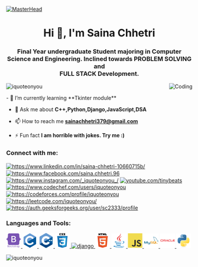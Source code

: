 [![MasterHead](https://tenor.com/bFCnx.gif)](https://rishavchanda.io)
<h1 align="center">Hi 👋, I'm Saina Chhetri</h1>
<h3 align="center">Final Year undergraduate Student majoring in Computer Science and Engineering. Inclined towards PROBLEM SOLVING and<br> FULL STACK Development.</h3>

<img align="right" alt="Coding" src="https://tenor.com/bQ1xU.gif">

<p align="left"> <img src="https://komarev.com/ghpvc/?username=iquoteonyou&label=Profile%20views&color=0e75b6&style=flat" alt="iquoteonyou" /> </p>
- 🌱 I’m currently learning **Tkinter module**

- 💬 Ask me about **C++,Python,Django,JavaScript,DSA**

- 📫 How to reach me **sainachhetri379@gmail.com**

- ⚡ Fun fact **I am horrible with jokes. Try me :)**
<h3 align="left">Connect with me:</h3>
<p align="left">
<a href="https://linkedin.com/in/https://www.linkedin.com/in/saina-chhetri-10660715b/" target="blank"><img align="center" src="https://raw.githubusercontent.com/rahuldkjain/github-profile-readme-generator/master/src/images/icons/Social/linked-in-alt.svg" alt="https://www.linkedin.com/in/saina-chhetri-10660715b/" height="30" width="40" /></a>
<a href="https://fb.com/https://www.facebook.com/saina.chhetri.96" target="blank"><img align="center" src="https://raw.githubusercontent.com/rahuldkjain/github-profile-readme-generator/master/src/images/icons/Social/facebook.svg" alt="https://www.facebook.com/saina.chhetri.96" height="30" width="40" /></a>
<a href="https://instagram.com/https://www.instagram.com/_iquoteonyou_/" target="blank"><img align="center" src="https://raw.githubusercontent.com/rahuldkjain/github-profile-readme-generator/master/src/images/icons/Social/instagram.svg" alt="https://www.instagram.com/_iquoteonyou_/" height="30" width="40" /></a>
<a href="https://www.youtube.com/c/youtube.com/tinybeats" target="blank"><img align="center" src="https://raw.githubusercontent.com/rahuldkjain/github-profile-readme-generator/master/src/images/icons/Social/youtube.svg" alt="youtube.com/tinybeats" height="30" width="40" /></a>
<a href="https://www.codechef.com/users/https://www.codechef.com/users/iquoteonyou" target="blank"><img align="center" src="https://cdn.jsdelivr.net/npm/simple-icons@3.1.0/icons/codechef.svg" alt="https://www.codechef.com/users/iquoteonyou" height="30" width="40" /></a>
<a href="https://codeforces.com/profile/https://codeforces.com/profile/iquoteonyou" target="blank"><img align="center" src="https://raw.githubusercontent.com/rahuldkjain/github-profile-readme-generator/master/src/images/icons/Social/codeforces.svg" alt="https://codeforces.com/profile/iquoteonyou" height="30" width="40" /></a>
<a href="https://www.leetcode.com/https://leetcode.com/iquoteonyou/" target="blank"><img align="center" src="https://raw.githubusercontent.com/rahuldkjain/github-profile-readme-generator/master/src/images/icons/Social/leet-code.svg" alt="https://leetcode.com/iquoteonyou/" height="30" width="40" /></a>
<a href="https://auth.geeksforgeeks.org/user/https://auth.geeksforgeeks.org/user/sc2333/profile" target="blank"><img align="center" src="https://raw.githubusercontent.com/rahuldkjain/github-profile-readme-generator/master/src/images/icons/Social/geeks-for-geeks.svg" alt="https://auth.geeksforgeeks.org/user/sc2333/profile" height="30" width="40" /></a>
</p>

<h3 align="left">Languages and Tools:</h3>
<p align="left"> <a href="https://getbootstrap.com" target="_blank" rel="noreferrer"> <img src="https://raw.githubusercontent.com/devicons/devicon/master/icons/bootstrap/bootstrap-plain-wordmark.svg" alt="bootstrap" width="40" height="40"/> </a> <a href="https://www.cprogramming.com/" target="_blank" rel="noreferrer"> <img src="https://raw.githubusercontent.com/devicons/devicon/master/icons/c/c-original.svg" alt="c" width="40" height="40"/> </a> <a href="https://www.w3schools.com/cpp/" target="_blank" rel="noreferrer"> <img src="https://raw.githubusercontent.com/devicons/devicon/master/icons/cplusplus/cplusplus-original.svg" alt="cplusplus" width="40" height="40"/> </a> <a href="https://www.w3schools.com/css/" target="_blank" rel="noreferrer"> <img src="https://raw.githubusercontent.com/devicons/devicon/master/icons/css3/css3-original-wordmark.svg" alt="css3" width="40" height="40"/> </a> <a href="https://www.djangoproject.com/" target="_blank" rel="noreferrer"> <img src="https://cdn.worldvectorlogo.com/logos/django.svg" alt="django" width="40" height="40"/> </a> <a href="https://www.w3.org/html/" target="_blank" rel="noreferrer"> <img src="https://raw.githubusercontent.com/devicons/devicon/master/icons/html5/html5-original-wordmark.svg" alt="html5" width="40" height="40"/> </a> <a href="https://www.java.com" target="_blank" rel="noreferrer"> <img src="https://raw.githubusercontent.com/devicons/devicon/master/icons/java/java-original.svg" alt="java" width="40" height="40"/> </a> <a href="https://developer.mozilla.org/en-US/docs/Web/JavaScript" target="_blank" rel="noreferrer"> <img src="https://raw.githubusercontent.com/devicons/devicon/master/icons/javascript/javascript-original.svg" alt="javascript" width="40" height="40"/> </a> <a href="https://www.mysql.com/" target="_blank" rel="noreferrer"> <img src="https://raw.githubusercontent.com/devicons/devicon/master/icons/mysql/mysql-original-wordmark.svg" alt="mysql" width="40" height="40"/> </a> <a href="https://www.oracle.com/" target="_blank" rel="noreferrer"> <img src="https://raw.githubusercontent.com/devicons/devicon/master/icons/oracle/oracle-original.svg" alt="oracle" width="40" height="40"/> </a> <a href="https://www.python.org" target="_blank" rel="noreferrer"> <img src="https://raw.githubusercontent.com/devicons/devicon/master/icons/python/python-original.svg" alt="python" width="40" height="40"/> </a> </p>

<p><img align="center" src="https://github-readme-stats.vercel.app/api/top-langs?username=iquoteonyou&show_icons=true&locale=en&layout=compact" alt="iquoteonyou" /></p>
